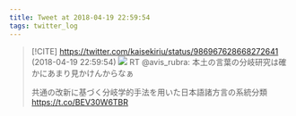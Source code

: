 ```yaml
---
title: Tweet at 2018-04-19 22:59:54
tags: twitter_log
---
```


> [!CITE] https://twitter.com/kaisekiriu/status/986967628668272641 (2018-04-19 22:59:54)
> ![](https://twitter.com/kaisekiriu/status/986967628668272641)
> RT @avis_rubra: 本土の言葉の分岐研究は確かにあまり見かけんからなぁ
> 
> 共通の改新に基づく分岐学的手法を用いた日本語諸方言の系統分類
> https://t.co/BEV30W6TBR
